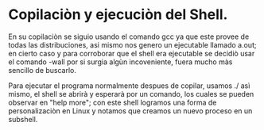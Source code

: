 # Copilaciòn y ejecuciòn del Shell.

En su copilaciòn se siguio usando el comando gcc ya que este provee
de todas las distribuciones, asi mismo nos genero un ejecutable 
llamado a.out; en cierto caso y para corroborar que el shell era 
ejecutable se decidiò usar el comando -wall por si surgia algùn
incoveniente, fuera mucho màs sencillo de buscarlo.

Para ejecutar el programa normalmente despues de copilar, usamos ./
asì mismo, el shell se abrirà y esperarà por un comando, los cuales
se pueden observar en "help more"; con este shell logramos una forma 
de personalizaciòn en Linux y notamos que creamos un nuevo proceso
en un subshell.
